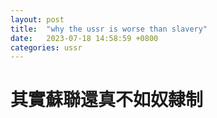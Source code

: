 ```yaml
---
layout: post
title:  "why the ussr is worse than slavery"
date:   2023-07-18 14:58:59 +0800
categories: ussr
---
```


# 其實蘇聯還真不如奴隸制
